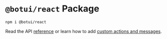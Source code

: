 
# `@botui/react` Package

```
npm i @botui/react
```

Read the API [reference](./1-reference.md) or learn how to add [custom actions and messages](./2-custom.md).